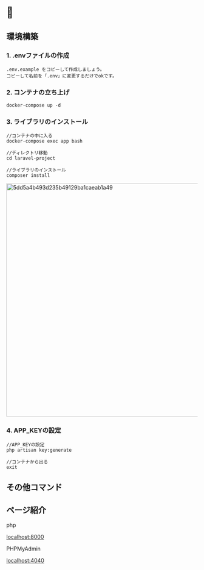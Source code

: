 # 🐳

## 環境構築

### 1. .envファイルの作成

```
.env.example をコピーして作成しましょう。
コピーして名前を「.env」に変更するだけでokです。
```

### 2. コンテナの立ち上げ

```
docker-compose up -d
```

### 3. ライブラリのインストール

```
//コンテナの中に入る
docker-compose exec app bash

//ディレクトリ移動
cd laravel-project

//ライブラリのインストール
composer install

```
<img width="612" alt="5dd5a4b493d235b49129ba1caeab1a49" src="https://user-images.githubusercontent.com/52444199/233876644-2835aa75-9ae2-4ecf-a4cc-b302dc82f4c8.png">

### 4. APP_KEYの設定

```
//APP_KEYの設定
php artisan key:generate

//コンテナから出る
exit
```

## その他コマンド

## ページ紹介

php

[localhost:8000](http://localhost:8000)

PHPMyAdmin

[localhost:4040](http://localhost:4040)
